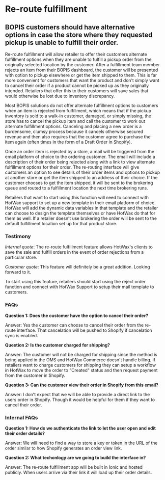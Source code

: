 # Re-route fulfillment

## BOPIS customers should have alternative options in case the store where they requested pickup is unable to fulfill their order.

Re-route fulfillment will allow retailer to offer their customers alternate fulfillment options when they are unable to fulfill a pickup order from the originally selected location by the customer. After a fulfillment team member rejects an item from their BOPIS dashboard, the customer will be presented with option to pickup elsewhere or get the item shipped to them. This is far more convenient for customers that want the product and don't simply want to cancel their order if a product cannot be picked up as they originally intended. Retailers that offer this to their customers will save sales that would otherwise be lost due to inventory discrepancy.

Most BOPIS solutions do not offer alternate fulfillment options to customers when an item is rejected from fulfillment, which means that if the pickup inventory is sold to a walk-in customer, damaged, or simply missing, the store has to cancel the pickup item and call the customer to work out alternate fulfillment options. Canceling and placing a new order is a burdensome, clumsy process because it cancels otherwise secured revenue and then also requires that the customer agree to purchase the item again (often times in the form of a Draft Order in Shopify).

Once an order item is rejected by a store, a mail will be triggered from the email platform of choice to the ordering customer. The email will include a description of their order being rejected along with a link to view alternate fulfillment options for their order. The re-routing interface will give customers an option to see details of their order items and options to pickup at another store or get the item shipped to an address of their choice. If the customer chooses to get the item shipped, it will be sent to the brokering queue and routed to a fulfillment location the next time brokering runs.

Retailers that want to start using this function will need to connect with HotWax support to set up a new template in their email platform of choice. HotWax will add the dynamic data variables in that template and the retailer can choose to design the template themselves or have HotWax do that for them as well. If a retailer doesn’t use brokering the order will be sent to the default fulfillment location set up for that product store.

### Testimony

*Internal quote*: The re-route fulfillment feature allows HotWax's clients to save the sale and fulfill orders in the event of order rejections from a particular store.

*Customer quote*: This feature will definitely be a great addition. Looking forward to it.

To start using this feature, retailers should start using the reject order function and connect with HotWax Support to setup their mail template to customers.

### FAQs

**Question 1: Does the customer have the option to cancel their order?**

Answer: Yes the customer can choose to cancel their order from the re-route interface. That cancelation will be pushed to Shopify if cancelation sync is enabled.

**Question 2: Is the customer charged for shipping?**

Answer: The customer will not be charged for shipping since the method is being applied in the OMS and HotWax Commerce doesn't handle billing. If retailers want to charge customers for shipping they can setup a workflow in HotWax to move the order to "Created" status and then request payment from the customer in Shopify.

**Question 3: Can the customer view their order in Shopify from this email?**

Answer: I don't expect that we will be able to provide a direct link to the users order in Shopify. Though it would be helpful for them if they want to cancel their order.

### Internal FAQs

**Question 1: How do we authenticate the link to let the user open and edit their order details?**

Answer: We will need to find a way to store a key or token in the URL of the order similar to how Shopify generates an order view link.

**Question 2: What techonlogy are we going to build the interface in?**

Answer: The re-route fulfillment app will be built in Ionic and hosted publicly. When users arrive via their link it will load up their order details.